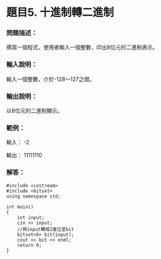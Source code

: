 # 題目5. 十進制轉二進制
### 問題描述：
撰寫一個程式，使用者輸入一個整數，印出8位元的二進制表示。

### 輸入說明：
輸入一個整數，介於-128～127之間。

### 輸出說明：
以8位元的二進制顯示。

### 範例：
輸入：
-2

輸出：
11111110

### 解答：
```
#include <iostream>
#include <bitset>
using namespace std;

int main()
{
	int input;
	cin >> input;
	//將input轉成2進位至bit
	bitset<8> bit(input);
	cout << bit << endl;
	return 0;
}
```
